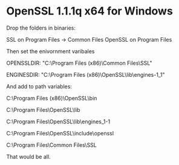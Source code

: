 # OpenSSL 1.1.1q x64 for Windows

Drop the folders in binaries:

SSL on Program Files -> Common Files OpenSSL on Program Files

Then set the enivornment varibales

OPENSSLDIR: "C:\Program Files (x86)\Common Files\SSL"

ENGINESDIR: "C:\Program Files (x86)\OpenSSL\lib\engines-1_1"

And add to path variables:

C:\Program Files (x86)\OpenSSL\bin

C:\Program Files\OpenSSL\lib

C:\Program Files\OpenSSL\lib\engines_1-1

C:\Program Files\OpenSSL\include\openssl

C:\Program Files\Common Files\SSL

That would be all.
